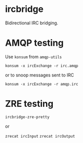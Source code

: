 # ircbridge

Bidirectional IRC bridging.

# AMQP testing

Use `konsum` from `amqp-utils`

```
konsum -x ircExchange -r irc.amqp
```

or to snoop messages sent to IRC

```
konsum -x ircExchange -r amqp.irc
```

# ZRE testing

`ircbridge-zre-pretty`

or

`zrecat ircInput`
`zrecat ircOutput`
